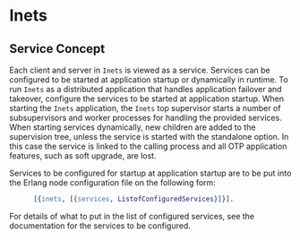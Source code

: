 <!--
%CopyrightBegin%

Copyright Ericsson AB 2023. All Rights Reserved.

Licensed under the Apache License, Version 2.0 (the "License");
you may not use this file except in compliance with the License.
You may obtain a copy of the License at

    http://www.apache.org/licenses/LICENSE-2.0

Unless required by applicable law or agreed to in writing, software
distributed under the License is distributed on an "AS IS" BASIS,
WITHOUT WARRANTIES OR CONDITIONS OF ANY KIND, either express or implied.
See the License for the specific language governing permissions and
limitations under the License.

%CopyrightEnd%
-->
# Inets

## Service Concept

Each client and server in `Inets` is viewed as a service. Services can be
configured to be started at application startup or dynamically in runtime. To
run `Inets` as a distributed application that handles application failover and
takeover, configure the services to be started at application startup. When
starting the `Inets` application, the `Inets` top supervisor starts a number of
subsupervisors and worker processes for handling the provided services. When
starting services dynamically, new children are added to the supervision tree,
unless the service is started with the standalone option. In this case the
service is linked to the calling process and all OTP application features, such
as soft upgrade, are lost.

Services to be configured for startup at application startup are to be put into
the Erlang node configuration file on the following form:

```erlang
      [{inets, [{services, ListofConfiguredServices}]}].
```

For details of what to put in the list of configured services, see the
documentation for the services to be configured.
